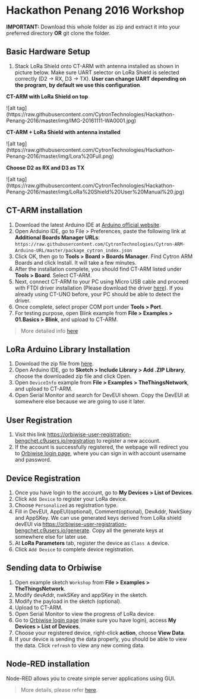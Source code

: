 # Hackathon Penang 2016 Workshop
**IMPORTANT:** Download this whole folder as zip and extract it into your preferred directory **OR** git clone the folder.
## Basic Hardware Setup
1. Stack LoRa Shield onto CT-ARM with antenna installed as shown in picture below. Make sure UART selector on LoRa Shield is selected correctly (D2 -> RX, D3 -> TX). **User can change UART depending on the program, by default we use this configuration**.
<p><b>CT-ARM with LoRa Shield on top</b></p>
![alt tag](https://raw.githubusercontent.com/CytronTechnologies/Hackathon-Penang-2016/master/img/IMG-20161111-WA0001.jpg)
<p><b>CT-ARM + LoRa Shield with antenna installed</b></p>
![alt tag](https://raw.githubusercontent.com/CytronTechnologies/Hackathon-Penang-2016/master/img/Lora%20Full.png)
<p><b>Choose D2 as RX and D3 as TX</b></p>
![alt tag](https://raw.githubusercontent.com/CytronTechnologies/Hackathon-Penang-2016/master/img/LoRa%20Shield%20User%20Manual%20.jpg)

## CT-ARM installation
1. Download the latest Arduino IDE at [Arduino official website](https://www.arduino.cc/en/Main/Software).
2. Open Arduino IDE, go to File > Preferences, paste the following link at **Additional Boards Manager URLs**: `https://raw.githubusercontent.com/CytronTechnologies/Cytron-ARM-Arduino-URL/master/package_cytron_index.json`
3. Click OK, then go to **Tools > Board > Boards Manager**. Find Cytron ARM Boards and click Install. It will take a few minutes.
4. After the installation complete, you should find CT-ARM listed under **Tools > Board**. Select CT-ARM.
5. Next, connect CT-ARM to your PC using Micro USB cable and proceed with FTDI driver installation (Please download the driver [here](http://www.ftdichip.com/Drivers/VCP.htm)). If you already using CT-UNO before, your PC should be able to detect the driver.
6. Once complete, select proper COM port under **Tools > Port**.
7. For testing purpose, open Blink example from **File > Examples > 01.Basics > Blink**, and upload to CT-ARM.

> More detailed info [here](http://tutorial.cytron.com.my/2016/02/15/ct-arm-beta-test/)

## LoRa Arduino Library Installation
1. Download the zip file from [here](https://github.com/CytronTechnologies/arduino-device-lib).
2. Open Arduino IDE, go to **Sketch > Include Library > Add .ZIP Library**, choose the downloaded zip file and click Open.
3. Open `DeviceInfo` example from **File > Examples > TheThingsNetwork**, and upload to CT-ARM.
4. Open Serial Monitor and search for DevEUI shown. Copy the DevEUI at somewhere else because we are going to use it later.

## User Registration
1. Visit this link https://orbiwise-user-registration-bengchet.c9users.io/registration to register a new account.
2. If the account is successfully registered, the webpage will redirect you to [Orbiwise login page](https://guestnet-malaysia.orbiwise.com/welcome.html), where you can sign in with account username and password.

## Device Registration
1. Once you have login to the account, go to **My Devices > List of Devices**.
2. Click `Add Device` to register your LoRa device.
3. Choose `Personalized` as registration type.
4. Fill in DevEUI, AppEUI(optional), Comment(optional), DevAddr, NwkSkey and AppSKey. We can use generated keys derived from LoRa shield devEUI via https://orbiwise-user-registration-bengchet.c9users.io/generate. Copy all the generate keys at somewhere else for later use. 
5. At **LoRa Parameters** tab, register the device as `Class A` device.
6. Click `Add Device` to complete device registration.

## Sending data to Orbiwise
1. Open example sketch `Workshop` from **File > Examples > TheThingsNetwork**.
2. Modify devAddr, nwkSKey and appSKey in the sketch.
3. Modify the payload in the sketch (optional).
4. Upload to CT-ARM.
5. Open Serial Monitor to view the progress of LoRa device.
6. Go to [Orbiwise login page](https://guestnet-malaysia.orbiwise.com/welcome.html) (make sure you have login), access **My Devices > List of Devices**.
7. Choose your registered device, right-click **action**, choose **View Data**.
8. If your device is sending the data properly, you should be able to view the data. Click `refresh` to view any new coming data.

## Node-RED installation
Node-RED allows you to create simple server applications using GUI.
> More details, please refer [here](https://github.com/CytronTechnologies/Hackathon-Penang-2016/tree/master/Applications/NodeRed).
